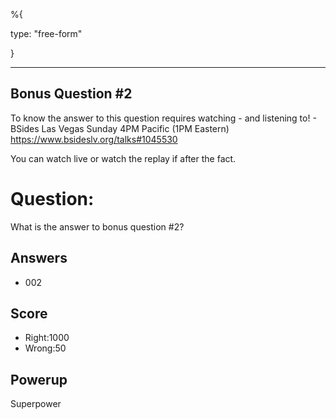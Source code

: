 %{

 type: "free-form"

}

---
## Bonus Question #2

To know the answer to this question requires
watching - and listening to! -
BSides Las Vegas Sunday 4PM Pacific (1PM Eastern)
https://www.bsideslv.org/talks#1045530

You can watch live or watch the replay
if after the fact.

# Question:
What is the answer to bonus question #2?

## Answers
* 002

## Score
- Right:1000
- Wrong:50

## Powerup
Superpower

